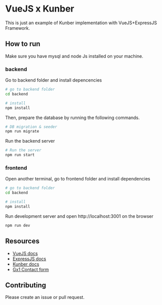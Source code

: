 # VueJS x Kunber

This is just an example of Kunber implementation with VueJS+ExpressJS Framework.

## How to run

Make sure you have mysql and node Js installed on your machine.

### backend

Go to backend folder and install depencencies

```bash
# go to backend folder
cd backend

# install
npm install
```

Then, prepare the database by running the following commands.

```bash
# DB migration & seeder
npm run migrate
```

Run the backend server

```bash
# Run the server
npm run start
```

### frontend

Open another terminal, go to frontend folder and install dependencies
```bash
# go to backend folder
cd backend

# install
npm install
```

Run development server and open http://localhost:3001 on the browser
```bash
npm run dev
```

## Resources

- [VueJS docs](https://vuejs.org/guide/introduction.html)
- [ExpressJS docs](https://expressjs.com/en/4x/api.html)
- [Kunber docs](https://about-kunber.zone.id/p/docs)
- [Gx1 Contact form](https://gx1.org/#contact)

## Contributing

Please create an issue or pull request.
